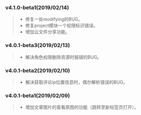 ### v4.1.0-beta1(2019/02/14)
>+ 修复一处modifying的BUG。
>+ 修复project模块一个权限标识错误。
>+ 增加云文件分享功能。
### v4.0.1-beta3(2019/02/13)
>+ 解决角色权限删除资源时报错的BUG。
### v4.0.1-beta2(2019/02/10)
>+ 解决获取评论ip位置信息时，偶尔解析错误的BUG。
### v4.0.1-beta1(2019/02/09)
>+ 增加文章图片的查看原图的功能（跳转至新标签页打开）。
